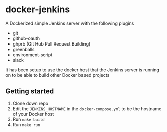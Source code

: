 # docker-jenkins

A Dockerized simple Jenkins server with the following plugins

* git
* github-oauth
* ghprb (Git Hub Pull Request Building)
* greenballs
* environment-script
* slack

It has been setup to use the docker host that the Jenkins server is running on to be able to build other Docker based projects

## Getting started

1. Clone down repo
2. Edit the `JENKINS_HOSTNAME` in the `docker-compose.yml` to be the hostname of your Docker host
3. Run `make build`
4. Run `make run`
